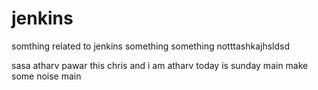 # jenkins
somthing related to jenkins
something something notttashkajhsldsd

sasa
atharv pawar
this chris and i am atharv
today is sunday
main
make some noise
main
